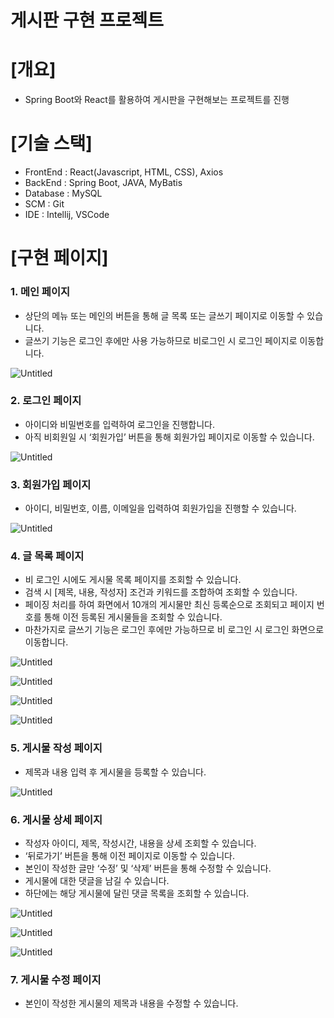 # 게시판 구현 프로젝트

# [개요]

- Spring Boot와 React를 활용하여 게시판을 구현해보는 프로젝트를 진행

# [기술 스택]

- FrontEnd : React(Javascript, HTML, CSS), Axios
- BackEnd : Spring Boot, JAVA, MyBatis
- Database : MySQL
- SCM : Git
- IDE : Intellij, VSCode

# [구현 페이지]

### 1. 메인 페이지

- 상단의 메뉴 또는 메인의 버튼을 통해 글 목록 또는 글쓰기 페이지로 이동할 수 있습니다.
- 글쓰기 기능은 로그인 후에만 사용 가능하므로 비로그인 시 로그인 페이지로 이동합니다.

![Untitled](https://s3-us-west-2.amazonaws.com/secure.notion-static.com/3d67c72b-ee2b-4484-bad1-c02f569936a6/Untitled.png)

### 2. 로그인 페이지

- 아이디와 비밀번호를 입력하여 로그인을 진행합니다.
- 아직 비회원일 시 ‘회원가입’ 버튼을 통해 회원가입 페이지로 이동할 수 있습니다.

![Untitled](https://s3-us-west-2.amazonaws.com/secure.notion-static.com/83c128e5-5f33-4715-8b08-453750d1e11c/Untitled.png)

### 3. 회원가입 페이지

- 아이디, 비밀번호, 이름, 이메일을 입력하여 회원가입을 진행할 수 있습니다.

![Untitled](https://s3-us-west-2.amazonaws.com/secure.notion-static.com/6038c4f5-dd1b-4a00-99a4-e0edbedfd932/Untitled.png)

### 4. 글 목록 페이지

- 비 로그인 시에도 게시물 목록 페이지를 조회할 수 있습니다.
- 검색 시 [제목, 내용, 작성자] 조건과 키워드를 조합하여 조회할 수 있습니다.
- 페이징 처리를 하여 화면에서 10개의 게시물만 최신 등록순으로 조회되고 페이지 번호를 통해 이전 등록된 게시물들을 조회할 수 있습니다.
- 마찬가지로 글쓰기 기능은 로그인 후에만 가능하므로 비 로그인 시 로그인 화면으로 이동합니다.

![Untitled](https://s3-us-west-2.amazonaws.com/secure.notion-static.com/930ceac0-b2f9-4c72-a430-fa5b579e247e/Untitled.png)

![Untitled](https://s3-us-west-2.amazonaws.com/secure.notion-static.com/d4f056ee-7129-4c03-a329-2b6637dfcf9b/Untitled.png)

![Untitled](https://s3-us-west-2.amazonaws.com/secure.notion-static.com/60feaca8-b882-4553-9b2f-ae480535d7ab/Untitled.png)

![Untitled](https://s3-us-west-2.amazonaws.com/secure.notion-static.com/80f70f1b-4759-4bc6-a67c-9a940c2d2564/Untitled.png)

### 5. 게시물 작성 페이지

- 제목과 내용 입력 후 게시물을 등록할 수 있습니다.

![Untitled](https://s3-us-west-2.amazonaws.com/secure.notion-static.com/132c9f3f-eba1-4b80-99bc-f38aad1fe236/Untitled.png)

### 6. 게시물 상세 페이지

- 작성자 아이디, 제목, 작성시간, 내용을 상세 조회할 수 있습니다.
- ‘뒤로가기’ 버튼을 통해 이전 페이지로 이동할 수 있습니다.
- 본인이 작성한 글만 ‘수정’ 및 ‘삭제’ 버튼을 통해 수정할 수 있습니다.
- 게시물에 대한 댓글을 남길 수 있습니다.
- 하단에는 해당 게시물에 달린 댓글 목록을 조회할 수 있습니다.

![Untitled](https://s3-us-west-2.amazonaws.com/secure.notion-static.com/4e6261bb-192a-4fa1-a1a8-51a0b9316b41/Untitled.png)

![Untitled](https://s3-us-west-2.amazonaws.com/secure.notion-static.com/9cc5123a-ffbb-480c-b762-302ee8c95004/Untitled.png)

![Untitled](https://s3-us-west-2.amazonaws.com/secure.notion-static.com/2cf0d56d-fab5-4a02-8e1b-415bd9e7d1b8/Untitled.png)

### 7. 게시물 수정 페이지

- 본인이 작성한 게시물의 제목과 내용을 수정할 수 있습니다.
